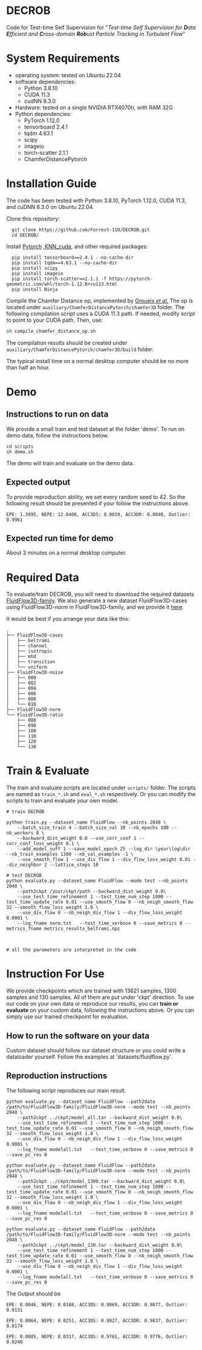 # DECROB
Code for Test-time Self Supervision for "*Test-time Self Supervision for **D**ata **E**fficient and **C**ross-domain **Rob**ust Particle Tracking in Turbulent Flow*"

# System Requirements
- operating system: tested on Ubuntu 22.04
- software dependencies:
  - Python 3.8.10
  - CUDA 11.3
  - cudNN 8.3.0
- Hardware: tested on a single NVIDIA RTX4070ti, with RAM 32G
- Python dependencies:
  - PyTorch 1.12.0
  - tensorboard 2.4.1
  - tqdm 4.63.1
  - scipy
  - imageio
  - torch-scatter 2.1.1
  - ChamferDistancePytorch

# Installation Guide
The code has been tested with Python 3.8.10, PyTorch 1.12.0, CUDA 11.3, and cuDNN 8.3.0 on Ubuntu 22.04.

Clone this repository:

```
  git clone https://github.com/Forrest-110/DECROB.git 
  cd DECROB/
```

Install [Pytorch](https://pytorch.org/) ,[KNN_cuda](https://github.com/unlimblue/KNN_CUDA), and other required packages:

```
  pip install tensorboard==2.4.1 --no-cache-dir
  pip install tqdm==4.63.1 --no-cache-dir
  pip install scipy
  pip install imageio
  pip install torch-scatter==2.1.1 -f https://pytorch-geometric.com/whl/torch-1.12.0+cu113.html
  pip install Ninja
```


Compile the Chamfer Distance op, implemented by [Groueix _et al._](https://github.com/ThibaultGROUEIX/ChamferDistancePytorch) The op is located under `auxiliary/ChamferDistancePytorch/chamfer3D` folder. The following compilation script uses a CUDA 11.3 path. If needed, modify script to point to your CUDA path. Then, use:
 ```bash
sh compile_chamfer_distance_op.sh
```

The compilation results should be created under `auxiliary/ChamferDistancePytorch/chamfer3D/build` folder.

The typical install time on a normal desktop computer should be no more than half an hour.

# Demo

## Instructions to run on data
We provide a small train and test dataset at the folder 'demo'. To run on demo data, follow the instructions below.
```
cd scripts
sh demo.sh
```

The demo will train and evaluate on the demo data.

## Expected output
To provide reproduction ability, we set every random seed to 42. So the following result should be presented if your follow the instructions above.

```
EPE: 1.3995, NEPE: 12.8406, ACC3DS: 0.0039, ACC3DR: 0.0040, Outlier: 0.9961
```

## Expected run time for demo
About 3 minutes on a normal desktop computer.

# Required Data
To evaluate/train DECROB, you will need to download the required datasets [FluidFlow3D-family](https://github.com/JiamingSkGrey/FluidFlow3D-family). We also generate a new dataset FluidFlow3D-cases using FluidFlow3D-norm in FluidFlow3D-family, and we provide it [here](https://drive.google.com/file/d/1JWGYtn9fADccVere9oC_UnueaFEG-t_j/view?usp=drive_link).

It would be best if you arrange your data like this:

```
.
├── FluidFlow3D-cases
│   ├── beltrami
│   ├── channel
│   ├── isotropic
│   ├── mhd
│   ├── transition
│   └── uniform
├── FluidFlow3D-noise
│   ├── 000
│   ├── 002
│   ├── 004
│   ├── 006
│   ├── 008
│   └── 010
├── FluidFlow3D-norm
└── FluidFlow3D-ratio
    ├── 080
    ├── 090
    ├── 100
    ├── 110
    ├── 120
    └── 130
```

# Train & Evaluate

The train and evaluate scripts are located under `scripts/` folder. The scripts are named as `train_*.sh` and `eval_*.sh` respectively. Or you can modify the scripts to train and evaluate your own model.

```
# train DECROB

python train.py --dataset_name FluidFlow --nb_points 2048 \
    --batch_size_train 4 --batch_size_val 10 --nb_epochs 100 --nb_workers 8 \
    --backward_dist_weight 0.0 --use_corr_conf 1 --corr_conf_loss_weight 0.1 \
    --add_model_suff 1 --save_model_epoch 25 --log_dir \your\log\dir  --nb_train_examples 1300 --nb_val_examples -1 \
    --use_smooth_flow 1 --use_div_flow 1 --div_flow_loss_weight 0.01 --div_neighbor 2 --lattice_steps 10

# test DECROB
python evaluate.py --dataset_name FluidFlow --mode test --nb_points 2048 \
    --path2ckpt /your/ckpt/path --backward_dist_weight 0.0\
    --use_test_time_refinement 1 --test_time_num_step 1000 --test_time_update_rate 0.01 --use_smooth_flow 0 --nb_neigh_smooth_flow 32 --smooth_flow_loss_weight 1.0 \
    --use_div_flow 0 --nb_neigh_div_flow 1 --div_flow_loss_weight 0.0001 \
    --log_fname norm.txt   --test_time_verbose 0 --save_metrics 0 --metrics_fname metrics_results_beltrami.npz



# all the parameters are interpreted in the code

```

# Instruction For Use
We provide checkpoints which are trained with 13621 samples, 1300 samples and 130 samples. All of them are put under 'ckpt' direction. To use our code on your own data or reproduce our results, you can **train or evaluate** on your custom data, following the instructions above. Or you can simply use our trained checkpoint for evaluation.

## How to run the software on your data
Custom dataset should follow our dataset structure or you could write a dataloader yourself. Follow the examples at 'datasets/fluidflow.py'.

## Reproduction instructions
The following script reproduces our main result.

```
python evaluate.py --dataset_name FluidFlow --path2data /path/to/FluidFlow3D-family/FluidFlow3D-norm --mode test --nb_points 2048 \
    --path2ckpt ../ckpt/model_all.tar --backward_dist_weight 0.0\
    --use_test_time_refinement 1 --test_time_num_step 1000 --test_time_update_rate 0.01 --use_smooth_flow 0 --nb_neigh_smooth_flow 32 --smooth_flow_loss_weight 1.0 \
    --use_div_flow 0 --nb_neigh_div_flow 1 --div_flow_loss_weight 0.0001 \
    --log_fname modelall.txt   --test_time_verbose 0 --save_metrics 0 --save_pc_res 0 

python evaluate.py --dataset_name FluidFlow --path2data /path/to/FluidFlow3D-family/FluidFlow3D-norm --mode test --nb_points 2048 \
    --path2ckpt ../ckpt/model_1300.tar --backward_dist_weight 0.0\
    --use_test_time_refinement 1 --test_time_num_step 1000 --test_time_update_rate 0.01 --use_smooth_flow 0 --nb_neigh_smooth_flow 32 --smooth_flow_loss_weight 1.0 \
    --use_div_flow 0 --nb_neigh_div_flow 1 --div_flow_loss_weight 0.0001 \
    --log_fname modelall.txt   --test_time_verbose 0 --save_metrics 0 --save_pc_res 0 

python evaluate.py --dataset_name FluidFlow --path2data /path/to/FluidFlow3D-family/FluidFlow3D-norm --mode test --nb_points 2048 \
    --path2ckpt ../ckpt/model_130.tar --backward_dist_weight 0.0\
    --use_test_time_refinement 1 --test_time_num_step 1000 --test_time_update_rate 0.01 --use_smooth_flow 0 --nb_neigh_smooth_flow 32 --smooth_flow_loss_weight 1.0 \
    --use_div_flow 0 --nb_neigh_div_flow 1 --div_flow_loss_weight 0.0001 \
    --log_fname modelall.txt   --test_time_verbose 0 --save_metrics 0 --save_pc_res 0 
```

The Output should be
```
EPE: 0.0046, NEPE: 0.0188, ACC3DS: 0.9869, ACC3DR: 0.9877, Outlier: 0.0131

EPE: 0.0064, NEPE: 0.0251, ACC3DS: 0.9827, ACC3DR: 0.9837, Outlier: 0.0174

EPE: 0.0085, NEPE: 0.0317, ACC3DS: 0.9761, ACC3DR: 0.9776, Outlier: 0.0240
```